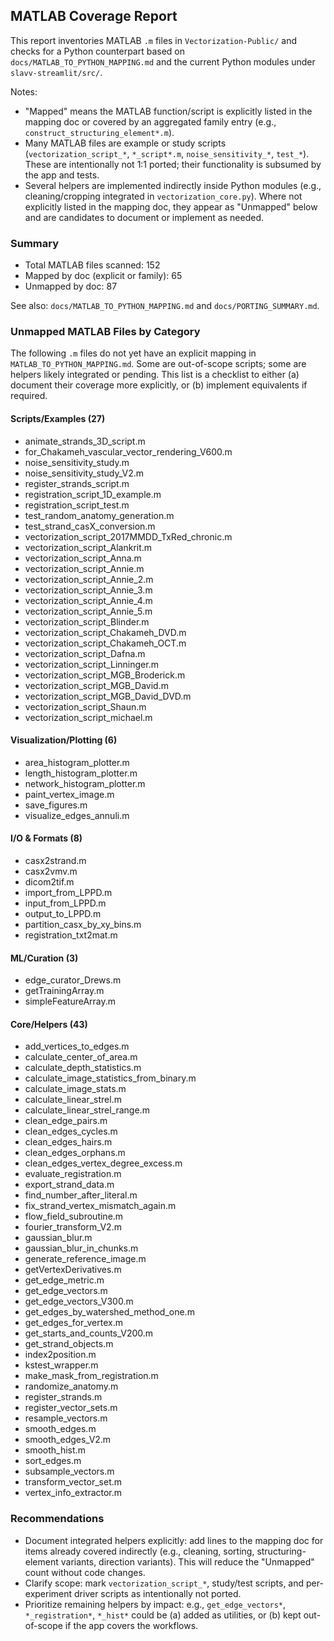 ## MATLAB Coverage Report

This report inventories MATLAB `.m` files in `Vectorization-Public/` and checks for a Python counterpart based on `docs/MATLAB_TO_PYTHON_MAPPING.md` and the current Python modules under `slavv-streamlit/src/`.

Notes:
- "Mapped" means the MATLAB function/script is explicitly listed in the mapping doc or covered by an aggregated family entry (e.g., `construct_structuring_element*.m`).
- Many MATLAB files are example or study scripts (`vectorization_script_*`, `*_script*.m`, `noise_sensitivity_*`, `test_*`). These are intentionally not 1:1 ported; their functionality is subsumed by the app and tests.
- Several helpers are implemented indirectly inside Python modules (e.g., cleaning/cropping integrated in `vectorization_core.py`). Where not explicitly listed in the mapping doc, they appear as "Unmapped" below and are candidates to document or implement as needed.

### Summary

- Total MATLAB files scanned: 152
- Mapped by doc (explicit or family): 65
- Unmapped by doc: 87

See also: `docs/MATLAB_TO_PYTHON_MAPPING.md` and `docs/PORTING_SUMMARY.md`.

### Unmapped MATLAB Files by Category

The following `.m` files do not yet have an explicit mapping in `MATLAB_TO_PYTHON_MAPPING.md`. Some are out-of-scope scripts; some are helpers likely integrated or pending. This list is a checklist to either (a) document their coverage more explicitly, or (b) implement equivalents if required.

#### Scripts/Examples (27)
- animate_strands_3D_script.m
- for_Chakameh_vascular_vector_rendering_V600.m
- noise_sensitivity_study.m
- noise_sensitivity_study_V2.m
- register_strands_script.m
- registration_script_1D_example.m
- registration_script_test.m
- test_random_anatomy_generation.m
- test_strand_casX_conversion.m
- vectorization_script_2017MMDD_TxRed_chronic.m
- vectorization_script_Alankrit.m
- vectorization_script_Anna.m
- vectorization_script_Annie.m
- vectorization_script_Annie_2.m
- vectorization_script_Annie_3.m
- vectorization_script_Annie_4.m
- vectorization_script_Annie_5.m
- vectorization_script_Blinder.m
- vectorization_script_Chakameh_DVD.m
- vectorization_script_Chakameh_OCT.m
- vectorization_script_Dafna.m
- vectorization_script_Linninger.m
- vectorization_script_MGB_Broderick.m
- vectorization_script_MGB_David.m
- vectorization_script_MGB_David_DVD.m
- vectorization_script_Shaun.m
- vectorization_script_michael.m

#### Visualization/Plotting (6)
- area_histogram_plotter.m
- length_histogram_plotter.m
- network_histogram_plotter.m
- paint_vertex_image.m
- save_figures.m
- visualize_edges_annuli.m

#### I/O & Formats (8)
- casx2strand.m
- casx2vmv.m
- dicom2tif.m
- import_from_LPPD.m
- input_from_LPPD.m
- output_to_LPPD.m
- partition_casx_by_xy_bins.m
- registration_txt2mat.m

#### ML/Curation (3)
- edge_curator_Drews.m
- getTrainingArray.m
- simpleFeatureArray.m

#### Core/Helpers (43)
- add_vertices_to_edges.m
- calculate_center_of_area.m
- calculate_depth_statistics.m
- calculate_image_statistics_from_binary.m
- calculate_image_stats.m
- calculate_linear_strel.m
- calculate_linear_strel_range.m
- clean_edge_pairs.m
- clean_edges_cycles.m
- clean_edges_hairs.m
- clean_edges_orphans.m
- clean_edges_vertex_degree_excess.m
- evaluate_registration.m
- export_strand_data.m
- find_number_after_literal.m
- fix_strand_vertex_mismatch_again.m
- flow_field_subroutine.m
- fourier_transform_V2.m
- gaussian_blur.m
- gaussian_blur_in_chunks.m
- generate_reference_image.m
- getVertexDerivatives.m
- get_edge_metric.m
- get_edge_vectors.m
- get_edge_vectors_V300.m
- get_edges_by_watershed_method_one.m
- get_edges_for_vertex.m
- get_starts_and_counts_V200.m
- get_strand_objects.m
- index2position.m
- kstest_wrapper.m
- make_mask_from_registration.m
- randomize_anatomy.m
- register_strands.m
- register_vector_sets.m
- resample_vectors.m
- smooth_edges.m
- smooth_edges_V2.m
- smooth_hist.m
- sort_edges.m
- subsample_vectors.m
- transform_vector_set.m
- vertex_info_extractor.m

### Recommendations

- Document integrated helpers explicitly: add lines to the mapping doc for items already covered indirectly (e.g., cleaning, sorting, structuring-element variants, direction variants). This will reduce the "Unmapped" count without code changes.
- Clarify scope: mark `vectorization_script_*`, study/test scripts, and per-experiment driver scripts as intentionally not ported.
- Prioritize remaining helpers by impact: e.g., `get_edge_vectors*`, `*_registration*`, `*_hist*` could be (a) added as utilities, or (b) kept out-of-scope if the app covers the workflows.

